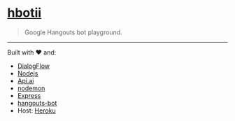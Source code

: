 # [hbotii](http://hbotii.herokuapp.com/)
> Google Hangouts bot playground.

---

Built with :heart: and:

- [DialogFlow](https://dialogflow.com)
- [Nodejs](https://nodejs.org)
- [Api.ai](https://www.npmjs.com/package/apiai)
- [nodemon](https://nodemon.io/)
- [Express](https://expressjs.com/)
- [hangouts-bot](https://github.com/jaxbot/hangouts-bot)
- Host: [Heroku](https://www.heroku.com/)
